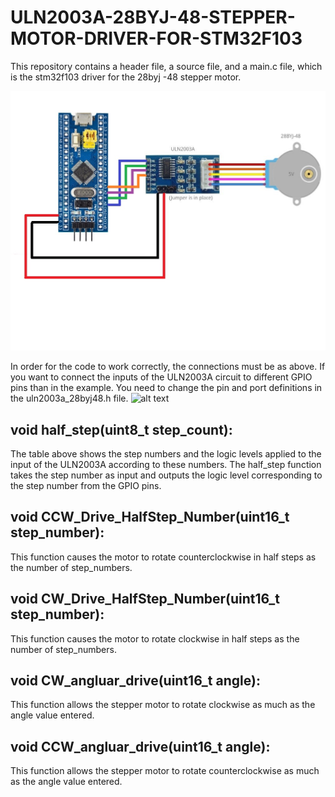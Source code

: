 # ULN2003A-28BYJ-48-STEPPER-MOTOR-DRIVER-FOR-STM32F103
This repository contains a header file, a source file, and a main.c file, which is the stm32f103 driver for the 28byj -48 stepper motor.

![alt text](https://github.com/Fatihalparslan/ULN2003A-28BYJ-48-STEPPER-MOTOR-DRIVER-FOR-STM32F103/blob/main/uln2003a.jpg)

In order for the code to work correctly, the connections must be as above.
If you want to connect the inputs of the ULN2003A circuit to different GPIO pins than in the example. You need to change the pin and port definitions in the uln2003a_28byj48.h file.
![alt text](https://controllerstech.com/wp-content/uploads/2018/06/5-768x309.jpg)

## void half_step(uint8_t step_count): 
The table above shows the step numbers and the logic levels applied to the input of the ULN2003A according to these numbers. The half_step function takes the step number as input and outputs the logic level corresponding to the step number from the GPIO pins.
## void CCW_Drive_HalfStep_Number(uint16_t step_number):
This function causes the motor to rotate counterclockwise in half steps as the number of step_numbers.
## void CW_Drive_HalfStep_Number(uint16_t step_number):
This function causes the motor to rotate clockwise in half steps as the number of step_numbers.
## void CW_angluar_drive(uint16_t angle): 
This function allows the stepper motor to rotate clockwise as much as the angle value entered.
## void CCW_angluar_drive(uint16_t angle): 
This function allows the stepper motor to rotate counterclockwise as much as the angle value entered.

